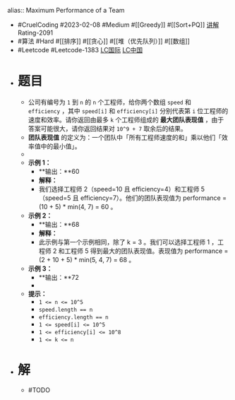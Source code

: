 alias:: Maximum Performance of a Team
- #CruelCoding #2023-02-08 #Medium #[[Greedy]] #[[Sort+PQ]] [讲解](https://youtu.be/2hQgKotGA7o) Rating-2091
- #算法 #Hard #[[排序]] #[[贪心]] #[[堆（优先队列）]] #[[数组]]
- #Leetcode #Leetcode-1383 [LC国际](https://leetcode.com/problems/maximum-performance-of-a-team/) [LC中国](https://leetcode.cn/problems/maximum-performance-of-a-team/)
- # 题目
	- 公司有编号为 `1` 到 `n` 的 `n` 个工程师，给你两个数组 `speed` 和 `efficiency` ，其中 `speed[i]` 和 `efficiency[i]` 分别代表第 `i` 位工程师的速度和效率。请你返回由最多 `k` 个工程师组成的 **​​​​​​最大团队表现值** ，由于答案可能很大，请你返回结果对 `10^9 + 7` 取余后的结果。
	- **团队表现值** 的定义为：一个团队中「所有工程师速度的和」乘以他们「效率值中的最小值」。
	-
	- **示例 1：**
		- **输出：**60
		- **解释：**
		- 我们选择工程师 2（speed=10 且 efficiency=4）和工程师 5（speed=5 且 efficiency=7）。他们的团队表现值为 performance = (10 + 5) \* min(4, 7) = 60 。
	- **示例 2：**
		- **输出：**68
		- **解释：**
		- 此示例与第一个示例相同，除了 k = 3 。我们可以选择工程师 1 ，工程师 2 和工程师 5 得到最大的团队表现值。表现值为 performance = (2 + 10 + 5) \* min(5, 4, 7) = 68 。
	- **示例 3：**
		- **输出：**72
		-
	- **提示：**
		- `1 <= n <= 10^5`
		- `speed.length == n`
		- `efficiency.length == n`
		- `1 <= speed[i] <= 10^5`
		- `1 <= efficiency[i] <= 10^8`
		- `1 <= k <= n`
- # 解
	- #TODO
